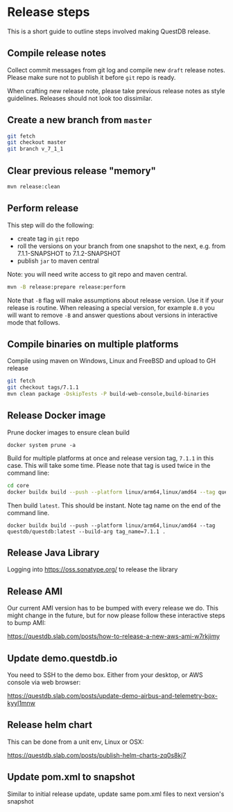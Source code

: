 # Release steps

This is a short guide to outline steps involved making QuestDB release.

## Compile release notes

Collect commit messages from git log and compile new `draft` release notes.
Please make sure not to publish it before `git` repo is ready.

When crafting new release note, please take previous release notes as style
guidelines. Releases should not look too dissimilar.

## Create a new branch from `master`

```bash
git fetch
git checkout master
git branch v_7_1_1
```

## Clear previous release "memory"

```bash
mvn release:clean
```

## Perform release

This step will do the following:
- create tag in `git` repo
- roll the versions on your branch from one snapshot to the next, e.g. from 7.1.1-SNAPSHOT to 7.1.2-SNAPSHOT
- publish `jar` to maven central

Note: you will need write access to git repo and maven central.

```bash
mvn -B release:prepare release:perform
```

Note that `-B` flag will make assumptions about release version. Use it if your release is routine. When releasing
a special version, for example `8.0` you will want to remove `-B` and answer questions about versions in interactive
mode that follows.

## Compile binaries on multiple platforms

Compile using maven on Windows, Linux and FreeBSD and upload to GH release

```bash
git fetch
git checkout tags/7.1.1
mvn clean package -DskipTests -P build-web-console,build-binaries
```

## Release Docker image

Prune docker images to ensure clean build

```
docker system prune -a
```

Build for multiple platforms at once and release version tag, `7.1.1` in this
case. This will take some time. Please note that tag is used twice in the command line:

```bash
cd core
docker buildx build --push --platform linux/arm64,linux/amd64 --tag questdb/questdb:7.1.1 --build-arg tag_name=7.1.1 .
```

Then build `latest`. This should be instant. Note tag name on the end of the command line.

```
docker buildx build --push --platform linux/arm64,linux/amd64 --tag questdb/questdb:latest --build-arg tag_name=7.1.1 .
```

## Release Java Library

Logging into https://oss.sonatype.org/ to release the library

## Release AMI

Our current AMI version has to be bumped with every release we do. This might change in the future, but for now
please follow these interactive steps to bump AMI:

https://questdb.slab.com/posts/how-to-release-a-new-aws-ami-w7rkjimy

## Update demo.questdb.io

You need to SSH to the demo box. Either from your desktop, or AWS console via web browser:

https://questdb.slab.com/posts/update-demo-airbus-and-telemetry-box-kyyl1mnw

## Release helm chart

This can be done from a unit env, Linux or OSX:

https://questdb.slab.com/posts/publish-helm-charts-zq0s8kj7

## Update pom.xml to snapshot

Similar to initial release update, update same pom.xml files to next version's
snapshot
